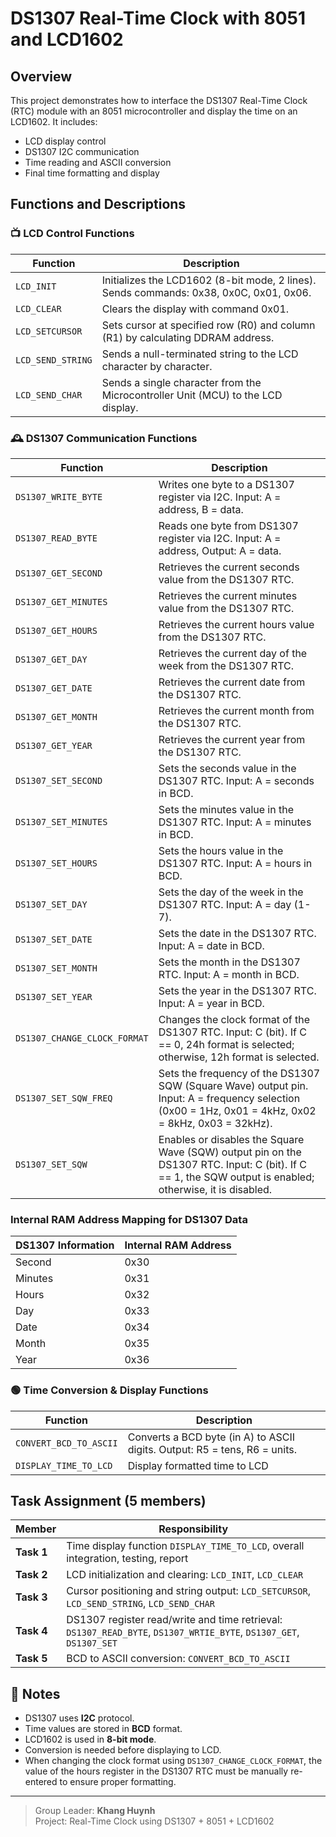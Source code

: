 
# DS1307 Real-Time Clock with 8051 and LCD1602

##  Overview
This project demonstrates how to interface the DS1307 Real-Time Clock (RTC) module with an 8051 microcontroller and display the time on an LCD1602. It includes:

- LCD display control
- DS1307 I2C communication
- Time reading and ASCII conversion
- Final time formatting and display

##  Functions and Descriptions

### 📺 LCD Control Functions
| Function | Description |
|----------|-------------|
| `LCD_INIT` | Initializes the LCD1602 (8-bit mode, 2 lines). Sends commands: 0x38, 0x0C, 0x01, 0x06. |
| `LCD_CLEAR` | Clears the display with command 0x01. |
| `LCD_SETCURSOR` | Sets cursor at specified row (R0) and column (R1) by calculating DDRAM address. |
| `LCD_SEND_STRING` | Sends a null-terminated string to the LCD character by character. |
| `LCD_SEND_CHAR` | Sends a single character from the Microcontroller Unit (MCU) to the LCD display. |

### 🕰️ DS1307 Communication Functions
| Function | Description |
|----------|-------------|
| `DS1307_WRITE_BYTE` | Writes one byte to a DS1307 register via I2C. Input: A = address, B = data. |
| `DS1307_READ_BYTE` | Reads one byte from DS1307 register via I2C. Input: A = address, Output: A = data. |
| `DS1307_GET_SECOND`  | Retrieves the current seconds value from the DS1307 RTC.               |
| `DS1307_GET_MINUTES` | Retrieves the current minutes value from the DS1307 RTC.               |
| `DS1307_GET_HOURS`   | Retrieves the current hours value from the DS1307 RTC.                 |
| `DS1307_GET_DAY`     | Retrieves the current day of the week from the DS1307 RTC.             |
| `DS1307_GET_DATE`    | Retrieves the current date from the DS1307 RTC.                        |
| `DS1307_GET_MONTH`   | Retrieves the current month from the DS1307 RTC.                       |
| `DS1307_GET_YEAR`    | Retrieves the current year from the DS1307 RTC.                        |
| `DS1307_SET_SECOND`  | Sets the seconds value in the DS1307 RTC. Input: A = seconds in BCD.   |
| `DS1307_SET_MINUTES` | Sets the minutes value in the DS1307 RTC. Input: A = minutes in BCD.   |
| `DS1307_SET_HOURS`   | Sets the hours value in the DS1307 RTC. Input: A = hours in BCD.       |
| `DS1307_SET_DAY`     | Sets the day of the week in the DS1307 RTC. Input: A = day (1-7).      |
| `DS1307_SET_DATE`    | Sets the date in the DS1307 RTC. Input: A = date in BCD.               |
| `DS1307_SET_MONTH`   | Sets the month in the DS1307 RTC. Input: A = month in BCD.             |
| `DS1307_SET_YEAR`    | Sets the year in the DS1307 RTC. Input: A = year in BCD.               |
| `DS1307_CHANGE_CLOCK_FORMAT` | Changes the clock format of the DS1307 RTC. Input: C (bit). If C == 0, 24h format is selected; otherwise, 12h format is selected. |
| `DS1307_SET_SQW_FREQ`  | Sets the frequency of the DS1307 SQW (Square Wave) output pin. Input: A = frequency selection (0x00 = 1Hz, 0x01 = 4kHz, 0x02 = 8kHz, 0x03 = 32kHz). |
| `DS1307_SET_SQW`    | Enables or disables the Square Wave (SQW) output pin on the DS1307 RTC. Input: C (bit). If C == 1, the SQW output is enabled; otherwise, it is disabled. |

### Internal RAM Address Mapping for DS1307 Data

| DS1307 Information | Internal RAM Address |
|---------------------|----------------------|
| Second             | 0x30                |
| Minutes            | 0x31                |
| Hours              | 0x32                |
| Day                | 0x33                |
| Date               | 0x34                |
| Month              | 0x35                |
| Year               | 0x36                |

### 🟢 Time Conversion & Display Functions
| Function | Description |
|----------|-------------|
| `CONVERT_BCD_TO_ASCII` | Converts a BCD byte (in A) to ASCII digits. Output: R5 = tens, R6 = units. |
| `DISPLAY_TIME_TO_LCD` | Display formatted time to LCD |

##  Task Assignment (5 members)
| Member | Responsibility |
|--------|----------------|
| **Task 1** | Time display function `DISPLAY_TIME_TO_LCD`, overall integration, testing, report |
| **Task 2** | LCD initialization and clearing: `LCD_INIT`, `LCD_CLEAR` |
| **Task 3** | Cursor positioning and string output: `LCD_SETCURSOR`, `LCD_SEND_STRING`, `LCD_SEND_CHAR`|
| **Task 4** | DS1307 register read/write and time retrieval: `DS1307_READ_BYTE`, `DS1307_WRTIE_BYTE`, `DS1307_GET`, `DS1307_SET` |
| **Task 5** | BCD to ASCII conversion: `CONVERT_BCD_TO_ASCII` |

## 📎 Notes
- DS1307 uses **I2C** protocol.
- Time values are stored in **BCD** format.
- LCD1602 is used in **8-bit mode**.
- Conversion is needed before displaying to LCD.
- When changing the clock format using `DS1307_CHANGE_CLOCK_FORMAT`, the value of the hours register in the DS1307 RTC must be manually re-entered to ensure proper formatting.
---

>  Group Leader: **Khang Huynh**  
>  Project: Real-Time Clock using DS1307 + 8051 + LCD1602
